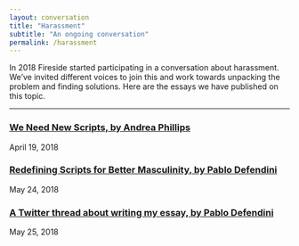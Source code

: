 ```yaml
---
layout: conversation
title: "Harassment"
subtitle: "An ongoing conversation"
permalink: /harassment
---
```

In 2018 Fireside started participating in a conversation about harassment. We’ve invited different voices to join this and work towards unpacking the problem and finding solutions. Here are the essays we have published on this topic.

----

### [We Need New Scripts, by Andrea Phillips](/we-need-new-scripts)
April 19, 2018

### [Redefining Scripts for Better Masculinity, by Pablo Defendini](/redefining-scripts-for-better-masculinity)
May 24, 2018

### [A Twitter thread about writing my essay, by Pablo Defendini](https://twitter.com/pablod/status/1000050019377057792)
May 25, 2018
